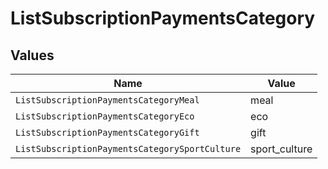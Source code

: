 # ListSubscriptionPaymentsCategory


## Values

| Name                                           | Value                                          |
| ---------------------------------------------- | ---------------------------------------------- |
| `ListSubscriptionPaymentsCategoryMeal`         | meal                                           |
| `ListSubscriptionPaymentsCategoryEco`          | eco                                            |
| `ListSubscriptionPaymentsCategoryGift`         | gift                                           |
| `ListSubscriptionPaymentsCategorySportCulture` | sport_culture                                  |